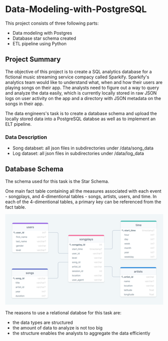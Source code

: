 # Data-Modeling-with-PostgreSQL

This project consists of three following parts: 
* Data modeling with Postgres
* Database star schema created 
* ETL pipeline using Python

## Project Summary 

The objective of this project is to create a SQL analytics database for a fictional music streaming service compacy called Sparkify. Sparkify's analytics team would like to 
understand what, when and how their users are playing songs on their app. The analysts need to figure out a way to query and analyze the data easily, which
is currently locally stored in raw JSON logs on user activity on the app and a directory with JSON metadata on the songs in their app.

The data engineers's task is to create a database schema and upload the locally stored data into a PostgreSQL databse as well as to implement an ELT pipeline.  

### Data Description 

* Song databset: all json files in subdirectories under /data/song_data
* Log dataset: all json files in subdirectories under /data/log_data 

## Database Schema

The schema used for this task is the Star Schema.

One main fact table containing all the measures associated with each event - songplays, and 4-dimentional tables - songs, artists, users, and time. In each of the 4-dimentional 
tables, a primary key can be referenced from the fact table. 

![database schema diagram](/img/database-schema.png)

The reasons to use a relational databse for this task are: 
* the data types are structured 
* the amount of data to analyze is not too big 
* the structure enables the analysts to aggregate the data efficiently 

## 

